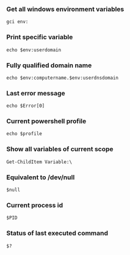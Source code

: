 ### Get all windows environment variables
```
gci env:
```

### Print specific variable
```
echo $env:userdomain
```

### Fully qualified domain name
```
echo $env:computername.$env:userdnsdomain
```

### Last error message
```
echo $Error[0]
```

### Current powershell profile
```
echo $profile
```

### Show all variables of current scope
```
Get-ChildItem Variable:\
```

### Equivalent to /dev/null
```
$null
```

### Current process id
```
$PID
```

### Status of last executed command
```
$?
```

